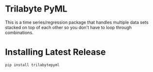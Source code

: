 # Trilabyte PyML

This is a time series/regression package that handles multiple data sets stacked on top of each other so you don't have to loop through combinations.  

# Installing Latest Release

```
pip install trilabytepyml
```

